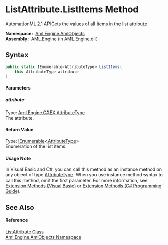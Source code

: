 ListAttribute.ListItems Method
==============================
AutomationML 2.1 APIGets the values of all items in the list attribute

  **Namespace:**  [Aml.Engine.AmlObjects][1]  
  **Assembly:**  AML.Engine (in AML.Engine.dll)

Syntax
------

```csharp
public static IEnumerable<AttributeType> ListItems(
	this AttributeType attribute
)
```

#### Parameters

##### *attribute*
Type: [Aml.Engine.CAEX.AttributeType][2]  
The attribute.

#### Return Value
Type: [IEnumerable][3]&lt;[AttributeType][2]>  
Enumeration of the list items.
#### Usage Note
In Visual Basic and C#, you can call this method as an instance method on any object of type [AttributeType][2]. When you use instance method syntax to call this method, omit the first parameter. For more information, see [Extension Methods (Visual Basic)][4] or [Extension Methods (C# Programming Guide)][5].

See Also
--------

#### Reference
[ListAttribute Class][6]  
[Aml.Engine.AmlObjects Namespace][1]  

[1]: ../README.md
[2]: ../../Aml.Engine.CAEX/AttributeType/README.md
[3]: https://docs.microsoft.com/dotnet/api/system.collections.generic.ienumerable-1
[4]: https://docs.microsoft.com/dotnet/visual-basic/programming-guide/language-features/procedures/extension-methods
[5]: https://docs.microsoft.com/dotnet/csharp/programming-guide/classes-and-structs/extension-methods
[6]: README.md
[7]: https://www.automationml.org
[8]: ../../icons/logoShade.png